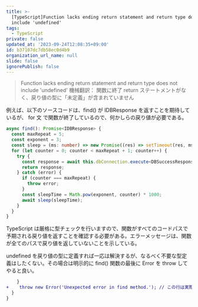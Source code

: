 ```yaml
---
title: >-
  [TypeScript]Function lacks ending return statement and return type does not
  include 'undefined'
tags:
  - TypeScript
private: false
updated_at: '2023-09-24T12:08:35+09:00'
id: b37107dc7db58ec0d4b9
organization_url_name: null
slide: false
ignorePublish: false
---
```

> Function lacks ending return statement and return type does not include 'undefined'
> 機械翻訳： 関数に終了 return ステートメントがなく、戻り値の型に「未定義」が含まれていません

例えば、以下のソースコードは、find() が IDBResponse を返すことを期待しているが、 for 文 で関数が終了しているので、何かしらの戻り値が必要である。

```typescript
async find(): Promise<IDBResponse> {
  const maxRepeat = 5;
  const exponent = 3;
  const sleep = (ms: number) => new Promise((res) => setTimeout(res, ms));
  for (let counter = 0; counter < maxRepeat + 1; counter++) {
    try {
      const response = await this.dbConnection.execute<DBSuccessResponse[]>(SQL);
      return response;
    } catch (error) {
      if (counter === maxRepeat) {
        throw error;
      }
      const sleepTime = Math.pow(exponent, counter) * 1000;
      await sleep(sleepTime);
    }
  }
}
```

TypeScript は厳格に型チェックを行いますので、関数がすべてのコードパスで予期される戻り値を返すことを確認する必要がある。エラーメッセージは、関数が全てのパスで戻り値を返していないことを示している。

undefined を戻り値の型に定義すれば一応は解決するが、なるべく不要な型定義はしたくない。その場合は明示的に find() 関数の最後に Error を throw してやると良い。

```diff
    }
+    throw new Error('Unexpected error in find method.'); // この行は実際には到達しません。戻り値またはエラーが返されることを保証するために含めています。
  }
}

```
